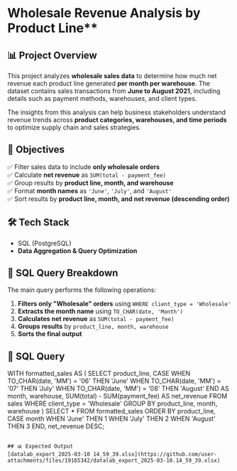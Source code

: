 

# Wholesale Revenue Analysis by Product Line**  

## 📊 Project Overview  
This project analyzes **wholesale sales data** to determine how much net revenue each product line generated **per month per warehouse**. The dataset contains sales transactions from **June to August 2021**, including details such as payment methods, warehouses, and client types.  

The insights from this analysis can help business stakeholders understand revenue trends across **product categories, warehouses, and time periods** to optimize supply chain and sales strategies.  

## 🎯 Objectives  
✅ Filter sales data to include **only wholesale orders**  
✅ Calculate **net revenue** as `SUM(total - payment_fee)`  
✅ Group results by **product line, month, and warehouse**  
✅ Format **month names** as `'June'`, `'July'`, and `'August'`  
✅ Sort results by **product line, month, and net revenue (descending order)**  

## 🛠 Tech Stack  
- SQL (PostgreSQL)  
- **Data Aggregation & Query Optimization**  

## 📝 SQL Query Breakdown  
The main query performs the following operations:  
1. **Filters only "Wholesale" orders** using `WHERE client_type = 'Wholesale'`  
2. **Extracts the month name** using `TO_CHAR(date, 'Month')`  
3. **Calculates net revenue** as `SUM(total - payment_fee)`  
4. **Groups results** by `product_line, month, warehouse`  
5. **Sorts the final output**  

## 📌 SQL Query  
WITH formatted_sales AS (
     SELECT 
         product_line,
         CASE 
             WHEN TO_CHAR(date, 'MM') = '06' THEN 'June'
             WHEN TO_CHAR(date, 'MM') = '07' THEN 'July'
             WHEN TO_CHAR(date, 'MM') = '08' THEN 'August'
         END AS month,
         warehouse,
         SUM(total) - SUM(payment_fee) AS net_revenue
     FROM sales
     WHERE client_type = 'Wholesale'
     GROUP BY product_line, month, warehouse
 )
 SELECT * 
 FROM formatted_sales
 ORDER BY product_line, 
          CASE month 
             WHEN 'June' THEN 1 
             WHEN 'July' THEN 2 
             WHEN 'August' THEN 3 
          END, 
          net_revenue DESC;
```

## 📊 Expected Output  
[datalab_export_2025-03-10 14_59_39.xlsx](https://github.com/user-attachments/files/19165342/datalab_export_2025-03-10.14_59_39.xlsx)

